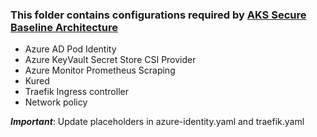 ### This folder contains configurations required by [AKS Secure Baseline Architecture](https://github.com/mspnp/aks-secure-baseline)

- Azure AD Pod Identity
- Azure KeyVault Secret Store CSI Provider
- Azure Monitor Prometheus Scraping
- Kured
- Traefik Ingress controller
- Network policy

***Important***: Update placeholders in azure-identity.yaml and traefik.yaml

